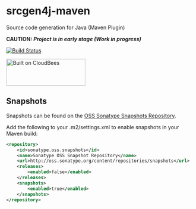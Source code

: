 srcgen4j-maven
==============

Source code generation for Java (Maven Plugin)

__CAUTION: *Project is in early stage (Work in progress)*__

[![Build Status](https://fuin-org.ci.cloudbees.com/job/srcgen4j-maven/badge/icon)](https://fuin-org.ci.cloudbees.com/job/srcgen4j-maven/)

<a href="https://fuin-org.ci.cloudbees.com/job/srcgen4j-maven"><img src="http://www.fuin.org/images/Button-Built-on-CB-1.png" width="213" height="72" border="0" alt="Built on CloudBees"/></a>

Snapshots
---------

Snapshots can be found on the [OSS Sonatype Snapshots Repository](http://oss.sonatype.org/content/repositories/snapshots/org/fuin "Snapshot Repository"). 

Add the following to your .m2/settings.xml to enable snapshots in your Maven build:

```xml
<repository>
    <id>sonatype.oss.snapshots</id>
    <name>Sonatype OSS Snapshot Repository</name>
    <url>http://oss.sonatype.org/content/repositories/snapshots</url>
    <releases>
        <enabled>false</enabled>
    </releases>
    <snapshots>
        <enabled>true</enabled>
    </snapshots>
</repository>
```
